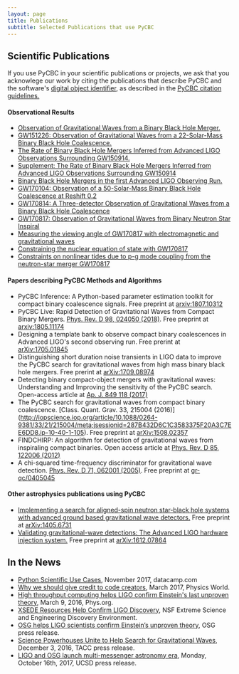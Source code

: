 ```yaml
---
layout: page
title: Publications
subtitle: Selected Publications that use PyCBC
---
```


## Scientific Publications

If you use PyCBC in your scientific publications or projects, we ask that you acknowlege our work by citing the publications that describe  PyCBC and the software's [digital object identifier](https://zenodo.org/badge/latestdoi/31596861), as described in the
 [PyCBC citation guidelines.](http://pycbc.org/pycbc/latest/html/credit.html)

#### Observational Results ####
 * [Observation of Gravitational Waves from a Binary Black Hole Merger.](https://journals.aps.org/prl/abstract/10.1103/PhysRevLett.116.061102)
 * [GW151226: Observation of Gravitational Waves from a 22-Solar-Mass Binary Black Hole Coalescence.](https://journals.aps.org/prl/abstract/10.1103/PhysRevLett.116.241103)
 * [The Rate of Binary Black Hole Mergers Inferred from Advanced LIGO Observations Surrounding GW150914.](http://iopscience.iop.org/article/10.3847/2041-8205/833/1/L1/meta)
 * [Supplement: The Rate of Binary Black Hole Mergers Inferred from Advanced LIGO Observations Surrounding GW150914](http://iopscience.iop.org/article/10.3847/0067-0049/227/2/14/meta)
 * [Binary Black Hole Mergers in the first Advanced LIGO Observing Run.](https://journals.aps.org/prx/abstract/10.1103/PhysRevX.6.041015)
 * [GW170104: Observation of a 50-Solar-Mass Binary Black Hole Coalescence at Reshift 0.2](https://journals.aps.org/prl/abstract/10.1103/PhysRevLett.118.221101)
 * [GW170814: A Three-detector Observation of Gravitational Waves from a Binary Black Hole Coalescence](https://journals.aps.org/prl/abstract/10.1103/PhysRevLett.119.141101)
 * [GW170817: Observation of Gravitational Waves from Binary Neutron Star Inspiral](https://journals.aps.org/prl/abstract/10.1103/PhysRevLett.119.161101)
 * [Measuring the viewing angle of GW170817 with electromagnetic and gravitational waves](http://iopscience.iop.org/article/10.3847/2041-8213/aac6c1/meta)
 * [Constraining the nuclear equation of state with GW170817](https://arxiv.org/abs/1804.08583)
 * [Constraints on nonlinear tides due to p-g mode coupling from the neutron-star merger GW170817](https://arxiv.org/abs/1808.07013)

#### Papers describing PyCBC Methods and Algorithms ####
 * PyCBC Inference: A Python-based parameter estimation toolkit for compact binary coalescence signals. Free preprint at [arxiv:1807.10312](https://arxiv.org/abs/1807.10312)
 * PyCBC Live: Rapid Detection of Gravitational Waves from Compact Binary Mergers. [Phys. Rev. D 98, 024050 (2018)](https://journals.aps.org/prd/abstract/10.1103/PhysRevD.98.024050). Free preprint at [arxiv:1805.11174](https://arxiv.org/abs/1805.11174)
 * Designing a template bank to observe compact binary coalescences in Advanced LIGO's second observing run. Free prerint at [arXiv:1705.01845](https://arxiv.org/abs/1705.01845)
  * Distinguishing short duration noise transients in LIGO data to improve the PyCBC search for gravitational waves from high mass binary black hole mergers. Free prerint at [arXiv:1709.08974](https://arxiv.org/abs/1709.08974)
 * Detecting binary compact-object mergers with gravitational waves: Understanding and Improving the sensitivity of the PyCBC search. Open-access article at [Ap. J. 849 118 (2017)](http://iopscience.iop.org/article/10.3847/1538-4357/aa8f50)
 * The PyCBC search for gravitational waves from compact binary coalescence. [Class. Quant. Grav. 33, 215004 (2016)] (http://iopscience.iop.org/article/10.1088/0264-9381/33/21/215004/meta;jsessionid=287B432D6C1C3583375F20A3C7EE6DD8.ip-10-40-1-105). Free preprint at [arXiv:1508.02357](https://arxiv.org/abs/1508.02357)
 * FINDCHIRP: An algorithm for detection of gravitational waves from inspiraling compact binaries. Open access article at [Phys. Rev. D 85, 122006 (2012)](https://journals.aps.org/prd/abstract/10.1103/PhysRevD.85.122006)
 * A chi-squared time-frequency discriminator for gravitational wave detection. [Phys. Rev. D 71, 062001 (2005)](https://journals.aps.org/prd/abstract/10.1103/PhysRevD.71.062001). Free preprint at [gr-qc/0405045](https://arxiv.org/abs/gr-qc/0405045)

#### Other astrophysics publications using PyCBC ####
 * [Implementing a search for aligned-spin neutron star-black hole systems with advanced ground based gravitational wave detectors.](https://journals.aps.org/prd/abstract/10.1103/PhysRevD.90.082004) Free preprint at [arXiv:1405.6731](https://arxiv.org/abs/1405.6731)
 * [Validating gravitational-wave detections: The Advanced LIGO hardware injection system.](https://journals.aps.org/prd/abstract/10.1103/PhysRevD.95.062002) Free preprint at [arXiv:1612.07864](https://arxiv.org/abs/1612.07864)
 
## In the News
 * [Python Scientific Use Cases](https://www.datacamp.com/community/blog/python-scientific-computing-case), November 2017, datacamp.com
 * [Why we should give credit to code creators](http://iopscience.iop.org/article/10.1088/2058-7058/30/3/37/pdf), March 2017, Physics World.
  * [High throughput computing helps LIGO confirm Einstein's last unproven theory](https://phys.org/news/2016-03-high-throughput-ligo-einstein-unproven.html), March 9, 2016, Phys.org.
  * [XSEDE Resources Help Confirm LIGO Discovery](https://www.xsede.org/xsede-resources-help-confirm-ligo-discovery), NSF Extreme Science and Engineering Discovery Environment.
  * [OSG helps LIGO scientists confirm Einstein’s unproven theory](https://www.opensciencegrid.org/osg-helps-ligo-scientists-confirm-einsteins-last-unproven-theory/), OSG press release.
  * [Science Powerhouses Unite to Help Search for Gravitational Waves](https://www.tacc.utexas.edu/-/science-powerhouses-unite-to-help-search-for-gravitational-waves), December 3, 2016, TACC press release.
  * [LIGO and OSG launch multi-messenger astronomy era](https://www-physics.ucsd.edu/News/Story/368), Monday, October 16th, 2017, UCSD press release.

